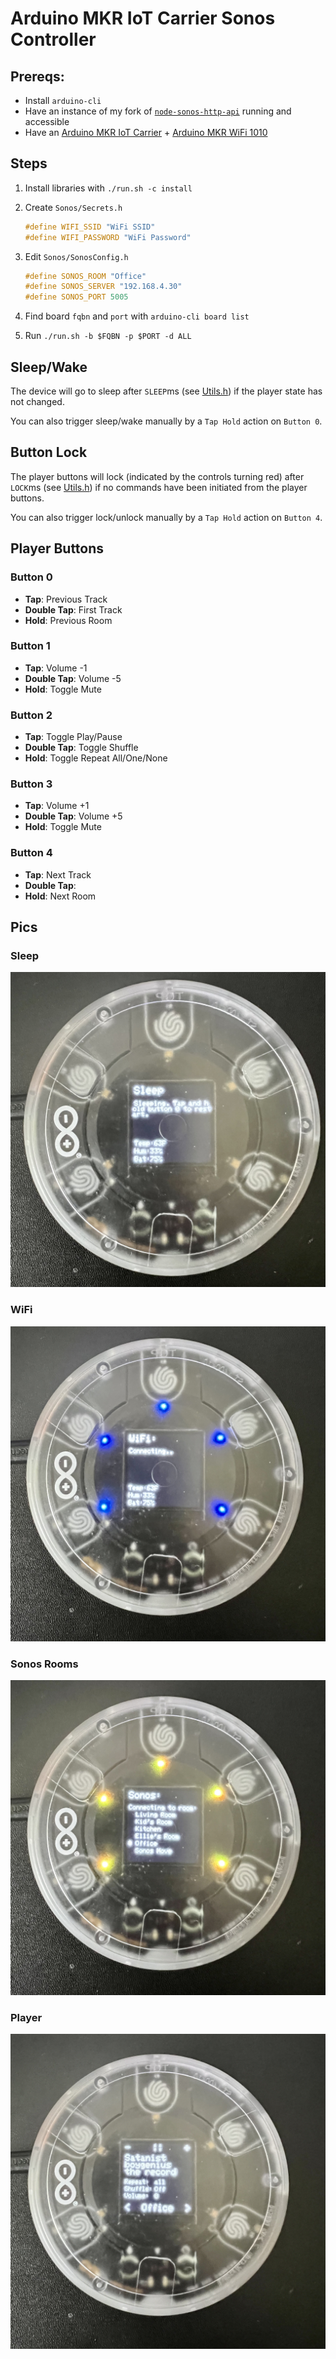 # Arduino MKR IoT Carrier Sonos Controller

## Prereqs:

- Install `arduino-cli`
- Have an instance of my fork of [`node-sonos-http-api`](https://github.com/lukekarrys/node-sonos-http-api) running and accessible
- Have an [Arduino MKR IoT Carrier](https://store-usa.arduino.cc/products/arduino-mkr-iot-carrier) + [Arduino MKR WiFi 1010](https://store-usa.arduino.cc/products/arduino-mkr-wifi-1010)

## Steps

1. Install libraries with `./run.sh -c install`
1. Create `Sonos/Secrets.h`

    ```cpp
    #define WIFI_SSID "WiFi SSID"
    #define WIFI_PASSWORD "WiFi Password"
    ```

1. Edit `Sonos/SonosConfig.h`

    ```cpp
    #define SONOS_ROOM "Office"
    #define SONOS_SERVER "192.168.4.30"
    #define SONOS_PORT 5005
    ```

1. Find board `fqbn` and `port` with `arduino-cli board list`
1. Run `./run.sh -b $FQBN -p $PORT -d ALL`

## Sleep/Wake

The device will go to sleep after `SLEEP`ms (see [Utils.h](./Sonos/Utils.h)) if the player state has not changed.

You can also trigger sleep/wake manually by a `Tap Hold` action on `Button 0`.

## Button Lock

The player buttons will lock (indicated by the controls turning red) after `LOCK`ms (see [Utils.h](./Sonos/Utils.h)) if no commands have been initiated from the player buttons.

You can also trigger lock/unlock manually by a `Tap Hold` action on `Button 4`.

## Player Buttons

### Button 0

- **Tap**: Previous Track
- **Double Tap**: First Track
- **Hold**: Previous Room

### Button 1

- **Tap**: Volume -1
- **Double Tap**: Volume -5
- **Hold**: Toggle Mute

### Button 2

- **Tap**: Toggle Play/Pause
- **Double Tap**: Toggle Shuffle
- **Hold**: Toggle Repeat All/One/None

### Button 3

- **Tap**: Volume +1
- **Double Tap**: Volume +5
- **Hold**: Toggle Mute

### Button 4

- **Tap**: Next Track
- **Double Tap**:
- **Hold**: Next Room

## Pics

### Sleep

![](./docs/sleep.jpeg)

### WiFi

![](./docs/wifi.jpeg)

### Sonos Rooms

![](./docs/rooms.jpeg)

### Player

![](./docs/player.jpeg)


